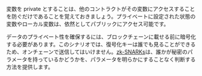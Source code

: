 変数を private とすることは、他のコントラクトがその変数にアクセスすることを防ぐだけであることを覚えておきましょう。プライベートに設定された状態の変数やローカル変数は、依然としてパブリックにアクセス可能です。

データのプライベート性を確保するには、ブロックチェーンに載せる前に暗号化する必要があります。このシナリオでは、復号化キーは誰でも見ることができるため、オンチェーンで送信してはいけません。[zk-SNARKs](https://blog.ethereum.org/2016/12/05/zksnarks-in-a-nutshell/)は、誰かが秘密のパラメータを持っているかどうかを、パラメータを明らかにすることなく判断する方法を提供します。
